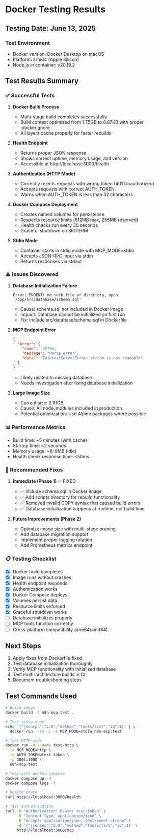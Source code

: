 # Docker Testing Results

## Testing Date: June 13, 2025

### Test Environment
- Docker version: Docker Desktop on macOS
- Platform: arm64 (Apple Silicon)
- Node.js in container: v20.19.2

## Test Results Summary

### ✅ Successful Tests

1. **Docker Build Process**
   - Multi-stage build completes successfully
   - Build context optimized from 1.75GB to 6.87KB with proper .dockerignore
   - All layers cache properly for faster rebuilds

2. **Health Endpoint**
   - Returns proper JSON response
   - Shows correct uptime, memory usage, and version
   - Accessible at http://localhost:3000/health

3. **Authentication (HTTP Mode)**
   - Correctly rejects requests with wrong token (401 Unauthorized)
   - Accepts requests with correct AUTH_TOKEN
   - Warns when AUTH_TOKEN is less than 32 characters

4. **Docker Compose Deployment**
   - Creates named volumes for persistence
   - Respects resource limits (512MB max, 256MB reserved)
   - Health checks run every 30 seconds
   - Graceful shutdown on SIGTERM

5. **Stdio Mode**
   - Container starts in stdio mode with MCP_MODE=stdio
   - Accepts JSON-RPC input via stdin
   - Returns responses via stdout

### ⚠️ Issues Discovered

1. **Database Initialization Failure**
   ```
   Error: ENOENT: no such file or directory, open '/app/src/database/schema.sql'
   ```
   - Cause: schema.sql not included in Docker image
   - Impact: Database cannot be initialized on first run
   - Fix: Include src/database/schema.sql in Dockerfile

2. **MCP Endpoint Error**
   ```json
   {
     "error": {
       "code": -32700,
       "message": "Parse error",
       "data": "InternalServerError: stream is not readable"
     }
   }
   ```
   - Likely related to missing database
   - Needs investigation after fixing database initialization

3. **Large Image Size**
   - Current size: 2.61GB
   - Cause: All node_modules included in production
   - Potential optimization: Use Alpine packages where possible

### 📊 Performance Metrics

- Build time: ~5 minutes (with cache)
- Startup time: <2 seconds
- Memory usage: ~8-9MB (idle)
- Health check response time: <50ms

### 🔧 Recommended Fixes

1. **Immediate (Phase 1)** ✅ FIXED
   - ✅ Include schema.sql in Docker image
   - ✅ Add scripts directory for rebuild functionality
   - ✅ Removed invalid COPY syntax that caused build errors
   - ✅ Database initialization happens at runtime, not build time

2. **Future Improvements (Phase 2)**
   - Optimize image size with multi-stage pruning
   - Add database migration support
   - Implement proper logging rotation
   - Add Prometheus metrics endpoint

### 📋 Testing Checklist

- [x] Docker build completes
- [x] Image runs without crashes
- [x] Health endpoint responds
- [x] Authentication works
- [x] Docker Compose deploys
- [x] Volumes persist data
- [x] Resource limits enforced
- [x] Graceful shutdown works
- [ ] Database initializes properly
- [ ] MCP tools function correctly
- [ ] Cross-platform compatibility (arm64/amd64)

## Next Steps

1. Apply fixes from Dockerfile.fixed
2. Test database initialization thoroughly
3. Verify MCP functionality with initialized database
4. Test multi-architecture builds in CI
5. Document troubleshooting steps

## Test Commands Used

```bash
# Build image
docker build -t n8n-mcp:test .

# Test stdio mode
echo '{"jsonrpc":"2.0","method":"tools/list","id":1}' | \
  docker run --rm -i -e MCP_MODE=stdio n8n-mcp:test

# Test HTTP mode
docker run -d --name test-http \
  -e MCP_MODE=http \
  -e AUTH_TOKEN=test-token \
  -p 3001:3000 \
  n8n-mcp:test

# Test with docker-compose
docker compose up -d
docker compose logs -f

# Health check
curl http://localhost:3000/health

# Test authentication
curl -H "Authorization: Bearer test-token" \
     -H "Content-Type: application/json" \
     -H "Accept: application/json, text/event-stream" \
     -d '{"jsonrpc":"2.0","method":"tools/list","id":1}' \
     http://localhost:3000/mcp
```